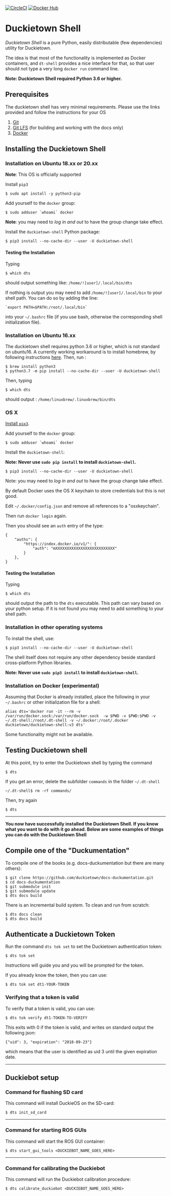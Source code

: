 [![CircleCI](https://circleci.com/gh/duckietown/duckietown-shell.svg?style=shield)](https://circleci.com/gh/duckietown/duckietown-shell) 
[![Docker Hub](https://img.shields.io/docker/pulls/duckietown/duckietown-shell.svg)](https://hub.docker.com/r/duckietown/duckietown-shell/)

# Duckietown Shell

*Duckietown Shell* is a pure Python, easily distributable (few dependencies) utility for Duckietown.

The idea is that most of the functionality is implemented as Docker containers, and `dt-shell` provides a nice interface for that, so that user should not type a very long `docker run` command line.

**Note: Duckietown Shell required Python 3.6 or higher.**
 
## Prerequisites

The duckietown shell has very minimal requirements. 
Please use the links provided and follow the instructions for your OS

1. [Git](https://git-scm.com/book/en/v2/Getting-Started-Installing-Git/)
2. [Git LFS](https://git-lfs.github.com/) (for building and working with the docs only)
2. [Docker](https://docs.docker.com/get-docker/)

## Installing the Duckietown Shell

### Installation on Ubuntu 18.xx or 20.xx

**Note**: This OS is officially supported

Install `pip3`

    $ sudo apt install -y python3-pip
    
Add yourself to the `docker` group:

    $ sudo adduser `whoami` docker

**Note**: you may need to *log in and out* to have the group change take effect.

Install the `duckietown-shell` Python package:

    $ pip3 install --no-cache-dir --user -U duckietown-shell


#### Testing the Installation

Typing 

    $ which dts
    
should output something like: `/home/![user]/.local/bin/dts`

If nothing is output you may need to add `/home/![user]/.local/bin` to your shell path. You can do so by adding the line:

    `export PATH=$PATH:/root/.local/bin`
    
into your `~/.bashrc` file (if you use bash, otherwise the corresponding shell initialization file).

### Installation on Ubuntu 16.xx

The duckietown shell requires python 3.6 or higher, which is not standard on ubuntu16.
A currently working workaround is to install homebrew, by following instructions [here](https://docs.brew.sh/Homebrew-on-Linux). 
Then, run :

    $ brew install python3
    $ python3.7 -m pip install --no-cache-dir --user -U duckietown-shell

Then, typing 

    $ which dts

should output : `/home/linuxbrew/.linuxbrew/bin/dts`

### OS X

[Install `pip3`](https://evansdianga.com/install-pip-osx/).
    
Add yourself to the `docker` group:

    $ sudo adduser `whoami` docker

Install the `duckietown-shell`:

**Note: Never use `sudo pip install` to install `duckietown-shell`.**

    $ pip3 install --no-cache-dir --user -U duckietown-shell

Note: you may need to *log in and out* to have the group change take effect.

By default Docker uses the OS X keychain to store credentials but this is not good.

Edit `~/.docker/config.json` and remove all references to a "osxkeychain".

Then run `docker login` again.

Then you should see an `auth` entry of the type:

    {
        "auths": {
            "https://index.docker.io/v1/": {
                "auth": "mXXXXXXXXXXXXXXXXXXXXXXXXXX"
            }
        },
    }


#### Testing the Installation

Typing 

    $ which dts
    
should output the path to the `dts` executable. This path can vary based on your python setup. 
If it is not found you may need to add something to your shell path. 

### Installation in other operating systems

To install the shell, use:

    $ pip3 install --no-cache-dir --user -U duckietown-shell

The shell itself does not require any other dependency beside standard cross-platform Python libraries.

**Note: Never use `sudo pip3 install` to install `duckietown-shell`.**

### Installation on Docker (experimental)

Assuming that Docker is already installed, place the following
in your `~/.bashrc` or other initialization file for a shell:

    alias dts='docker run -it --rm -v /var/run/docker.sock:/var/run/docker.sock  -w $PWD -v $PWD:$PWD -v ~/.dt-shell:/root/.dt-shell -v ~/.docker:/root/.docker duckietown/duckietown-shell:v3 dts'

Some functionality might not be available.



## Testing Duckietown shell

At this point, try to enter the Duckietown shell by typing the command

    $ dts

If you get an error, delete the subfolder `commands` in the folder `~/.dt-shell` 

    ~/.dt-shell$ rm -rf commands/

Then, try again

    $ dts

-----------------------

**You now have successfully installed the Duckietown Shell. If you know what you want to do with it go ahead. Below are some examples of things you can do with the Duckietown Shell** 

## Compile one of the "Duckumentation"

To compile one of the books (e.g. docs-duckumentation but there are many others):

    $ git clone https://github.com/duckietown/docs-duckumentation.git
    $ cd docs-duckumentation
    $ git submodule init
    $ git submodule update
    $ dts docs build

There is an incremental build system. To clean and run from scratch:

    $ dts docs clean
    $ dts docs build
  

## Authenticate a Duckietown Token

Run the command `dts tok set` to set the Duckietown authentication token:

    $ dts tok set  

Instructions will guide you and you will be prompted for the token.

If you already know the token, then you can use:

    $ dts tok set dt1-YOUR-TOKEN
    
### Verifying that a token is valid

To verify that a token is valid, you can use:

    $ dts tok verify dt1-TOKEN-TO-VERIFY
    
This exits with 0 if the token is valid, and writes on standard output the following json:

    {"uid": 3, "expiration": "2018-09-23"}
    
which means that the user is identified as uid 3 until the given expiration date.
 

-----------------------

## Duckiebot setup

### Command for flashing SD card

This command will install DuckieOS on the SD-card:

    $ dts init_sd_card

-----------------------

### Command for starting ROS GUIs

This command will start the ROS GUI container:

    $ dts start_gui_tools <DUCKIEBOT_NAME_GOES_HERE>

-----------------------

### Command for calibrating the Duckiebot

This command will run the Duckiebot calibration procedure:

    $ dts calibrate_duckiebot <DUCKIEBOT_NAME_GOES_HERE>

